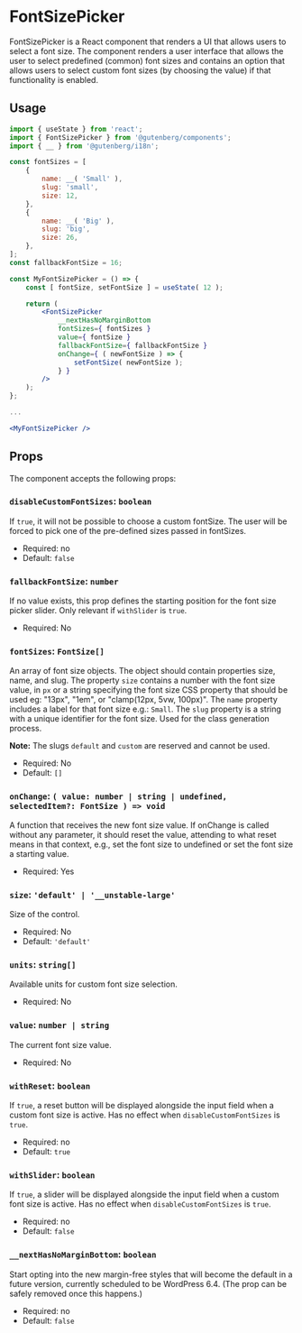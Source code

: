 # FontSizePicker

FontSizePicker is a React component that renders a UI that allows users to select a font size.
The component renders a user interface that allows the user to select predefined (common) font sizes and contains an option that allows users to select custom font sizes (by choosing the value) if that functionality is enabled.

## Usage

```jsx
import { useState } from 'react';
import { FontSizePicker } from '@gutenberg/components';
import { __ } from '@gutenberg/i18n';

const fontSizes = [
	{
		name: __( 'Small' ),
		slug: 'small',
		size: 12,
	},
	{
		name: __( 'Big' ),
		slug: 'big',
		size: 26,
	},
];
const fallbackFontSize = 16;

const MyFontSizePicker = () => {
	const [ fontSize, setFontSize ] = useState( 12 );

	return (
		<FontSizePicker
			__nextHasNoMarginBottom
			fontSizes={ fontSizes }
			value={ fontSize }
			fallbackFontSize={ fallbackFontSize }
			onChange={ ( newFontSize ) => {
				setFontSize( newFontSize );
			} }
		/>
	);
};

...

<MyFontSizePicker />
```

## Props

The component accepts the following props:

### `disableCustomFontSizes`: `boolean`

If `true`, it will not be possible to choose a custom fontSize. The user will be forced to pick one of the pre-defined sizes passed in fontSizes.

-   Required: no
-   Default: `false`

### `fallbackFontSize`: `number`

If no value exists, this prop defines the starting position for the font size picker slider. Only relevant if `withSlider` is `true`.

-   Required: No

### `fontSizes`: `FontSize[]`

An array of font size objects. The object should contain properties size, name, and slug.
The property `size` contains a number with the font size value, in `px` or a string specifying the font size CSS property that should be used eg: "13px", "1em", or "clamp(12px, 5vw, 100px)".
The `name` property includes a label for that font size e.g.: `Small`.
The `slug` property is a string with a unique identifier for the font size. Used for the class generation process.

**Note:** The slugs `default` and `custom` are reserved and cannot be used.

-   Required: No
-   Default: `[]`

### `onChange`: `( value: number | string | undefined, selectedItem?: FontSize ) => void`

A function that receives the new font size value.
If onChange is called without any parameter, it should reset the value, attending to what reset means in that context, e.g., set the font size to undefined or set the font size a starting value.

-   Required: Yes

### `size`: `'default' | '__unstable-large'`

Size of the control.

-   Required: No
-   Default: `'default'`

### `units`: `string[]`

Available units for custom font size selection.

-   Required: No

### `value`: `number | string`

The current font size value.

-   Required: No

### `withReset`: `boolean`

If `true`, a reset button will be displayed alongside the input field when a custom font size is active. Has no effect when `disableCustomFontSizes` is `true`.

-   Required: no
-   Default: `true`

### `withSlider`: `boolean`

If `true`, a slider will be displayed alongside the input field when a custom font size is active. Has no effect when `disableCustomFontSizes` is `true`.

-   Required: no
-   Default: `false`

### `__nextHasNoMarginBottom`: `boolean`

Start opting into the new margin-free styles that will become the default in a future version, currently scheduled to be WordPress 6.4. (The prop can be safely removed once this happens.)

-   Required: no
-   Default: `false`
